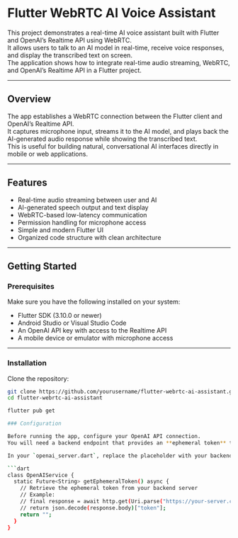 # Flutter WebRTC AI Voice Assistant

This project demonstrates a real-time AI voice assistant built with Flutter and OpenAI’s Realtime API using WebRTC.  
It allows users to talk to an AI model in real-time, receive voice responses, and display the transcribed text on screen.  
The application shows how to integrate real-time audio streaming, WebRTC, and OpenAI’s Realtime API in a Flutter project.

---

## Overview

The app establishes a WebRTC connection between the Flutter client and OpenAI’s Realtime API.  
It captures microphone input, streams it to the AI model, and plays back the AI-generated audio response while showing the transcribed text.  
This is useful for building natural, conversational AI interfaces directly in mobile or web applications.

---

## Features

- Real-time audio streaming between user and AI  
- AI-generated speech output and text display  
- WebRTC-based low-latency communication  
- Permission handling for microphone access  
- Simple and modern Flutter UI  
- Organized code structure with clean architecture  

---


## Getting Started

### Prerequisites

Make sure you have the following installed on your system:

- Flutter SDK (3.10.0 or newer)
- Android Studio or Visual Studio Code
- An OpenAI API key with access to the Realtime API
- A mobile device or emulator with microphone access

---

### Installation

Clone the repository:

```bash
git clone https://github.com/yourusername/flutter-webrtc-ai-assistant.git
cd flutter-webrtc-ai-assistant

flutter pub get

### Configuration

Before running the app, configure your OpenAI API connection.  
You will need a backend endpoint that provides an **ephemeral token** to the Flutter app.

In your `openai_server.dart`, replace the placeholder with your backend endpoint:

```dart
class OpenAIService {
  static Future<String> getEphemeralToken() async {
    // Retrieve the ephemeral token from your backend server
    // Example:
    // final response = await http.get(Uri.parse("https://your-server.com/token"));
    // return json.decode(response.body)["token"];
    return "";
  }
}
